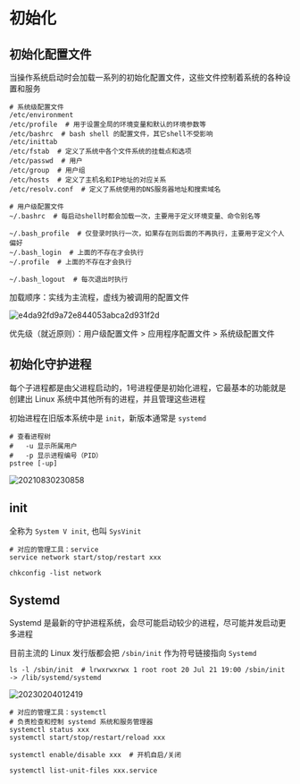 # 初始化

## 初始化配置文件

当操作系统启动时会加载一系列的初始化配置文件，这些文件控制着系统的各种设置和服务

```shell
# 系统级配置文件
/etc/environment
/etc/profile  # 用于设置全局的环境变量和默认的环境参数等
/etc/bashrc  # bash shell 的配置文件，其它shell不受影响
/etc/inittab
/etc/fstab  # 定义了系统中各个文件系统的挂载点和选项
/etc/passwd  # 用户
/etc/group  # 用户组
/etc/hosts  # 定义了主机名和IP地址的对应关系
/etc/resolv.conf  # 定义了系统使用的DNS服务器地址和搜索域名

# 用户级配置文件
~/.bashrc  # 每启动shell时都会加载一次，主要用于定义环境变量、命令别名等

~/.bash_profile  # 仅登录时执行一次，如果存在则后面的不再执行，主要用于定义个人偏好
~/.bash_login  # 上面的不存在才会执行
~/.profile  # 上面的不存在才会执行

~/.bash_logout  # 每次退出时执行
```

加载顺序：实线为主流程，虚线为被调用的配置文件

![e4da92fd9a72e844053abca2d931f2d](http://image.zuoright.com/e4da92fd9a72e844053abca2d931f2d.jpg)

优先级（就近原则）：用户级配置文件 > 应用程序配置文件 > 系统级配置文件

## 初始化守护进程

每个子进程都是由父进程启动的，1号进程便是初始化进程，它最基本的功能就是创建出 Linux 系统中其他所有的进程，并且管理这些进程

初始进程在旧版本系统中是 `init`，新版本通常是 `systemd`

```shell
# 查看进程树
#   -u 显示所属用户
#   -p 显示进程编号（PID）
pstree [-up]
```

![20210830230858](http://image.zuoright.com/20210830230858.png)

## init

全称为 `System V init`, 也叫 `SysVinit`

```shell
# 对应的管理工具：service
service network start/stop/restart xxx

chkconfig -list network
```

## Systemd

Systemd 是最新的守护进程系统，会尽可能启动较少的进程，尽可能并发启动更多进程

目前主流的 Linux 发行版都会把 `/sbin/init` 作为符号链接指向 `Systemd`

```shell
ls -l /sbin/init  # lrwxrwxrwx 1 root root 20 Jul 21 19:00 /sbin/init -> /lib/systemd/systemd
```

![20230204012419](http://image.zuoright.com/20230204012419.png)

```shell
# 对应的管理工具：systemctl
# 负责检查和控制 systemd 系统和服务管理器
systemctl status xxx
systemctl start/stop/restart/reload xxx

systemctl enable/disable xxx  # 开机自启/关闭

systemctl list-unit-files xxx.service
```
